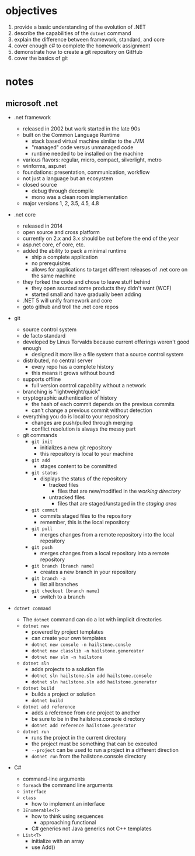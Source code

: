 # objectives
1. provide a basic understanding of the evolution of .NET
1. describe the capabilities of the `dotnet` command
1. explain the difference between framework, standard, and core
1. cover enough c# to complete the homework assignment
1. demonstrate how to create a git repository on GitHub
1. cover the basics of git

# notes

## microsoft .net
* .net framework
    * released in 2002 but work started in the late 90s
    * built on the Common Language Runtime
        * stack based virtual machine similar to the JVM
        * "managed" code versus unmanaged code
        * runtime needed to be installed on the machine
    * various flavors: regular, micro, compact, silverlight, metro
    * winforms, asp.net
    * foundations: presentation, communication, workflow
    * not just a language but an ecosystem
    * closed source
        * debug through decompile
        * mono was a clean room implementation 
    * major versions 1, 2, 3.5, 4.5, 4.8
* .net core
    * released in 2014 
    * open source and cross platform
    * currently on 2.x and 3.x should be out before the end of the year
    * asp.net core, ef core, etc.
    * added the ability to pack a minimal runtime
        * ship a complete application
        * no prerequisites
        * allows for applications to target different releases of .net core on the same machine
    * they forked the code and chose to leave stuff behind
        * they open sourced some products they didn't want (WCF)
        * started small and have gradually been adding
    * .NET 5 will unify framework and core
    * goto github and troll the .net core repos

* git
    * source control system
    * de facto standard
    * developed by Linus Torvalds because current offerings weren't good enough
        * designed it more like a file system that a source control system
    * distributed, no central server
        * every repo has a complete history
        * this means it grows without bound
    * supports offline
        * full version control capability without a network
    * branching is "lightweight/quick"
    * cryptographic authentication of history
        * the hash of each commit depends on the previous commits
        * can't change a previous commit without detection
    * everything you do is local to your repository
        * changes are push/pulled through merging
        * conflict resolution is always the messy part
    * git commands
        * `git init`
            * initializes a new git repository
            * this repository is local to your machine
        * `git add`
            * stages content to be committed
        * `git status`
            * displays the status of the repository
                * tracked files
                    * files that are new/modified in the *working directory*
                * untracked files
                    * files that are staged/unstaged in the *staging area*
        * `git commit`
            * commits staged files to the repository
            * remember, this is the local repository
        * `git pull`
            * merges changes from a remote repository into the local repository
        * `git push`
            * merges changes from a local repository into a remote repository
        * `git branch [branch name]`
            * creates a new branch in your repository
        * `git branch -a`
            * list all branches
        * `git checkout [branch name]`
            * switch to a branch

* `dotnet command`
    * The `dotnet` command can do a lot with implicit directories
    * `dotnet new`
        * powered by project templates
        * can create your own templates
        * `dotnet new console -n hailstone.consle`
        * `dotnet new classlib -n hailstone.genereator`
        * `dotnet new sln -n hailstone`
    * `dotnet sln`
        * adds projects to a solution file
        * `dotnet sln hailstone.sln add hailstone.console`
        * `dotnet sln hailstone.sln add hailstone.generator`
    * `dotnet build`
        * builds a project or solution
        * `dotnet build`
    * `dotnet add reference`
        * adds a reference from one project to another
        * be sure to be in the hailstone.console directory
        * `dotnet add reference hailstone.generator`
    * `dotnet run`
        * runs the project in the current directory
        * the project must be something that can be executed
        * `--project` can be used to run a project in a different direction
        * `dotnet run` from the hailstone.console directory
    
* C#
    * command-line arguments
    * `foreach` the command line arguments
    * `interface`
    * `class` 
        * how to implement an interface
    * `IEnumerable<T>`
        * how to think using sequences 
            * approaching functional
        * C# generics not Java generics not C++ templates
    * `List<T>`
        * initialize with an array
        * use Add()
